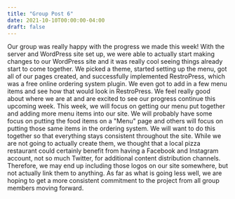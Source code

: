 ```yaml
---
title: "Group Post 6"
date: 2021-10-10T00:00:00-04:00
draft: false
---
```


Our group was really happy with the progress we made this week! With the server and WordPress site set up, we were able to actually start making changes to our 
WordPress site and it was really cool seeing things already start to come together. We picked a theme, started setting up the menu, got all of our pages created, 
and successfully implemented RestroPress, which was a free online ordering system plugin. We even got to add in a few menu items and see how that would look in 
RestroPress. We feel really good about where we are at and are excited to see our progress continue this upcoming week. This week, we will focus on getting our menu 
put together and adding more menu items into our site. We will probably have some focus on putting the food items on a "Menu" page and others will focus on putting 
those same items in the ordering system. We will want to do this together so that everything stays consistent throughout the site. While we are not going to actually
create them, we thought that a local pizza restaurant could certainly benefit from having a Facebook and Instagram account, not so much Twitter, for additional
content distribution channels. Therefore, we may end up including those logos on our site somewhere, but not actually link them to anything. As far as what is going
less well, we are hoping to get a more consistent commitment to the project from all group members moving forward. 
